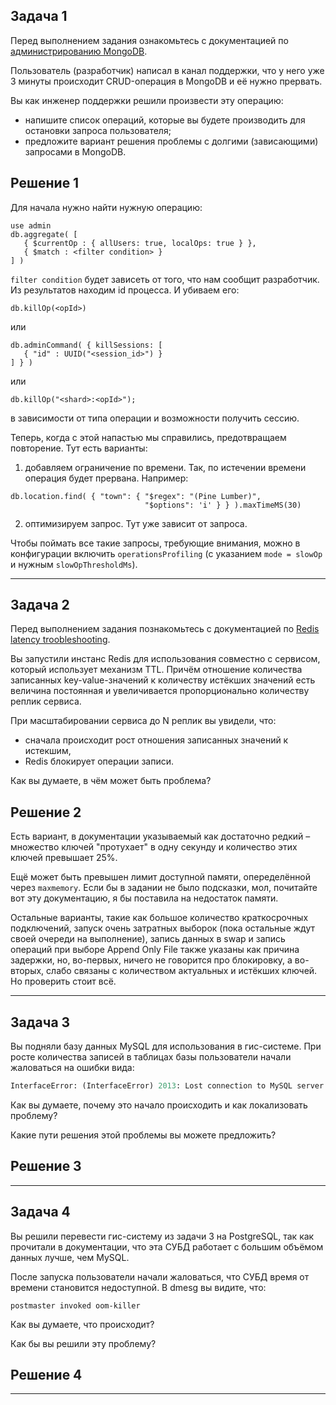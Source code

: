 ## Задача 1

Перед выполнением задания ознакомьтесь с документацией по [администрированию MongoDB](https://docs.mongodb.com/manual/administration/).

Пользователь (разработчик) написал в канал поддержки, что у него уже 3 минуты происходит CRUD-операция в MongoDB и её 
нужно прервать. 

Вы как инженер поддержки решили произвести эту операцию:

- напишите список операций, которые вы будете производить для остановки запроса пользователя;
- предложите вариант решения проблемы с долгими (зависающими) запросами в MongoDB.

## Решение 1

Для начала нужно найти нужную операцию:

```
use admin
db.aggregate( [
   { $currentOp : { allUsers: true, localOps: true } },
   { $match : <filter condition> }
] )
```
`filter condition` будет зависеть от того, что нам сообщит разработчик.<br/>
Из результатов находим id процесса. И убиваем его:
```
db.killOp(<opId>)
```
или
```
db.adminCommand( { killSessions: [
   { "id" : UUID("<session_id>") }
] } )
```
или
```
db.killOp("<shard>:<opId>");
```
в зависимости от типа операции и возможности получить сессию.

Теперь, когда с этой напастью мы справились, предотвращаем повторение. Тут есть варианты:

1. добавляем ограничение по времени. Так, по истечении времени операция будет прервана. Например:
```
db.location.find( { "town": { "$regex": "(Pine Lumber)",
                              "$options": 'i' } } ).maxTimeMS(30)
```
2. оптимизируем запрос. Тут уже зависит от запроса.

Чтобы поймать все такие запросы, требующие внимания, можно в конфигурации включить `operationsProfiling` (с указанием `mode = slowOp` и нужным `slowOpThresholdMs`).

---


## Задача 2

Перед выполнением задания познакомьтесь с документацией по [Redis latency troobleshooting](https://redis.io/topics/latency).

Вы запустили инстанс Redis для использования совместно с сервисом, который использует механизм TTL. 
Причём отношение количества записанных key-value-значений к количеству истёкших значений есть величина постоянная и
увеличивается пропорционально количеству реплик сервиса. 

При масштабировании сервиса до N реплик вы увидели, что:

- сначала происходит рост отношения записанных значений к истекшим,
- Redis блокирует операции записи.

Как вы думаете, в чём может быть проблема?

## Решение 2

Есть вариант, в документации указываемый как достаточно редкий – множество ключей "протухает" в одну секунду и количество этих ключей превышает 25%.

Ещё может быть превышен лимит доступной памяти, опеределённой через `maxmemory`. Если бы в задании не было подсказки, мол, почитайте вот эту документацию, я бы поставила на недостаток памяти.

Остальные варианты, такие как большое количество краткосрочных подключений, запуск очень затратных выборок (пока остальные ждут своей очереди на выполнение), запись данных в swap и запись операций при выборе Append Only File также указаны как причина задержки, но, во-первых, ничего не говорится про блокировку, а во-вторых, слабо связаны с количеством актуальных и истёкших ключей. Но проверить стоит всё.

---
 
## Задача 3

Вы подняли базу данных MySQL для использования в гис-системе. При росте количества записей в таблицах базы
пользователи начали жаловаться на ошибки вида:
```python
InterfaceError: (InterfaceError) 2013: Lost connection to MySQL server during query u'SELECT..... '
```

Как вы думаете, почему это начало происходить и как локализовать проблему?

Какие пути решения этой проблемы вы можете предложить?

## Решение 3

---

## Задача 4


Вы решили перевести гис-систему из задачи 3 на PostgreSQL, так как прочитали в документации, что эта СУБД работает с 
большим объёмом данных лучше, чем MySQL.

После запуска пользователи начали жаловаться, что СУБД время от времени становится недоступной. В dmesg вы видите, что:

`postmaster invoked oom-killer`

Как вы думаете, что происходит?

Как бы вы решили эту проблему?

## Решение 4

---